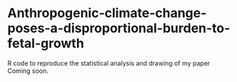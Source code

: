 # Anthropogenic-climate-change-poses-a-disproportional-burden-to-fetal-growth
R code to reproduce the statistical analysis and drawing of my paper  Coming soon.
